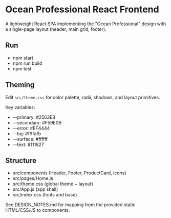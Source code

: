 # Ocean Professional React Frontend

A lightweight React SPA implementing the "Ocean Professional" design with a single-page layout (header, main grid, footer).

## Run

- npm start
- npm run build
- npm test

## Theming

Edit `src/theme.css` for color palette, radii, shadows, and layout primitives.

Key variables:
- --primary: #2563EB
- --secondary: #F59E0B
- --error: #EF4444
- --bg: #f9fafb
- --surface: #ffffff
- --text: #111827

## Structure

- src/components (Header, Footer, ProductCard, icons)
- src/pages/Home.js
- src/theme.css (global theme + layout)
- src/App.js (app shell)
- src/index.css (fonts and base)

See DESIGN_NOTES.md for mapping from the provided static HTML/CSS/JS to components.
